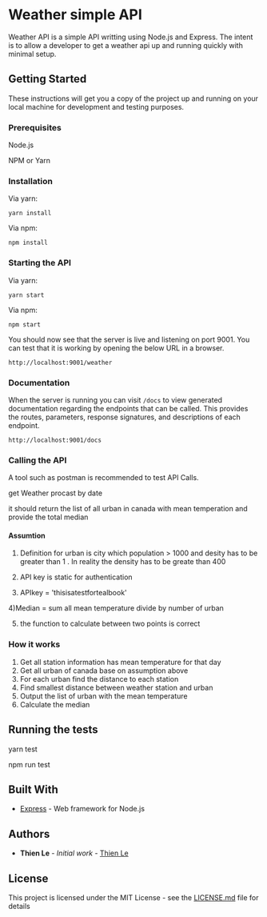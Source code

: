 # Weather simple API

Weather API is a simple API writting using Node.js and Express. The intent is to allow a developer to get a weather api up and running
quickly with minimal setup.

## Getting Started

These instructions will get you a copy of the project up and running on your local machine for development and testing purposes.


### Prerequisites

Node.js

NPM or Yarn

### Installation
Via yarn:

```
yarn install 
```

Via npm:
```
npm install
```

### Starting the API

Via yarn:

```
yarn start
```

Via npm:

```
npm start
```

You should now see that the server is live and listening on port 9001. You can test that it is working by opening the below URL in a browser.

```
http://localhost:9001/weather
```

### Documentation

When the server is running you can visit `/docs` to view generated documentation regarding the endpoints that can be called. This provides the routes, parameters, response signatures, and descriptions of each endpoint.

`http://localhost:9001/docs`

### Calling the API

A tool such as postman is recommended to test API Calls.

get Weather procast by date

it should return the list of all urban in canada with mean temperation and provide the total median 

#### Assumtion

1) Definition for urban is city which population > 1000 and desity has to be greater than 1 . In reality the density has to be greate than 400

2) API key is static for authentication 

3) APIkey = 'thisisatestfortealbook'

4)Median = sum all mean temperature divide by number of urban 

5) the function to calculate between two points is correct

### How it works

1. Get all station information has mean temperature for that day
2. Get all urban of canada base on assumption above
3. For each urban find the distance to each station
4. Find smallest distance between weather station and urban
5. Output the list of urban with the mean temperature
6. Calculate the median 


## Running the tests

yarn test 

npm run test


## Built With

* [Express](https://expressjs.com/) - Web framework for Node.js

## Authors

* **Thien Le** - *Initial work* - [Thien Le](https://github.com/thienle75)

## License

This project is licensed under the MIT License - see the [LICENSE.md](LICENSE.md) file for details
